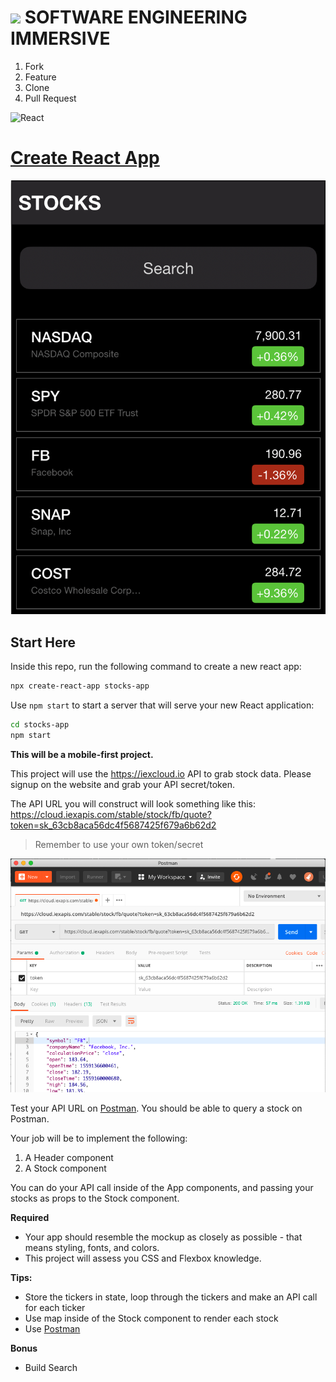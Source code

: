 # ![](https://ga-dash.s3.amazonaws.com/production/assets/logo-9f88ae6c9c3871690e33280fcf557f33.png)  SOFTWARE ENGINEERING IMMERSIVE

1. Fork
1. Feature
1. Clone
1. Pull Request

![React](https://www.import.io/wp-content/uploads/2017/10/React-logo-1.png)

# [Create React App](https://facebook.github.io/create-react-app)

![](stocks-app.png)

## Start Here

Inside this repo, run the following command to create a new react app:

```sh
npx create-react-app stocks-app
```

Use `npm start` to start a server that will serve your new React application:

```bash
cd stocks-app
npm start
```
**This will be a mobile-first project.**

This project will use the https://iexcloud.io API to grab stock data. Please signup on the website and grab your API secret/token.

The API URL you will construct will look something like this: https://cloud.iexapis.com/stable/stock/fb/quote?token=sk_63cb8aca56dc4f5687425f679a6b62d2

> Remember to use your own token/secret

![](postman.png)

Test your API URL on [Postman](https://www.getpostman.com).
You should be able to query a stock on Postman.

Your job will be to implement the following:

1. A Header component
1. A Stock component

You can do your API call inside of the App components, and passing your stocks as props to the Stock component.

**Required**
- Your app should resemble the mockup as closely as possible - that means styling, fonts, and colors.
- This project will assess you CSS and Flexbox knowledge.

**Tips:**
- Store the tickers in state, loop through the tickers and make an API call for each ticker
- Use map inside of the Stock component to render each stock
- Use [Postman](https://www.getpostman.com)

**Bonus**
- Build Search

